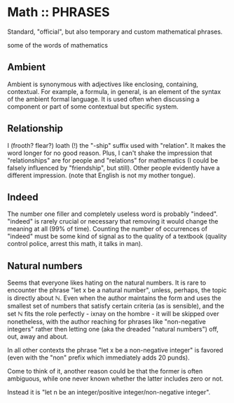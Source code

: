 # Math :: PHRASES

Standard, "official", but also temporary and custom mathematical phrases.

 some of the words of mathematics

## Ambient
Ambient is synonymous with adjectives like enclosing, containing, contextual. For example, a formula, in general, is an element of the syntax of the ambient formal language. It is used often when discussing a component or part of some contextual but specific system.

## Relationship
I (frooth? flear?) loath (!) the "-ship" suffix used with "relation". It makes the word longer for no good reason. Plus, I can't shake the impression that "relationships" are for people and "relations" for mathematics (I could be falsely influenced by "friendship", but still). Other people evidently have a different impression. (note that English is not my mother tongue).

## Indeed
The number one filler and completely useless word is probably "indeed". "indeed" is rarely crucial or necessary that removing it would change the meaning at all (99% of time). Counting the number of occurrences of "indeed" must be some kind of signal as to the quality of a textbook (quality control police, arrest this math, it talks in man).

## Natural numbers
Seems that everyone likes hating on the natural numbers. It is rare to encounter the phrase "let x be a natural number", unless, perhaps, the topic is directly about ℕ. Even when the author maintains the form and uses the smallest set of numbers that satisfy certain criteria (as is sensible), and the set ℕ fits the role perfectly - ixnay on the hombre - it will be skipped over nonetheless, with the author reaching for phrases like "non-negative integers" rather then letting one (aka the dreaded "natural numbers") off, out, away and about.

In all other contexts the phrase "let x be a non-negative integer" is favored (even with the "non" prefix which immediately adds 20 punds). 

Come to think of it, another reason could be that the former is often ambiguous, while one never known whether the latter includes zero or not.

Instead it is "let n be an integer/positive integer/non-negative integer".
